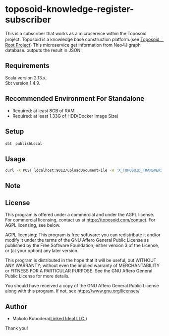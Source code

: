 # toposoid-knowledge-register-subscriber
This is a subscriber that works as a microservice within the Toposoid project.
Toposoid is a knowledge base construction platform.(see [Toposoid　Root Project](https://github.com/toposoid/toposoid.git))
This microservice get information from Neo4J graph database. outputs the result in JSON.




## Requirements
Scala version 2.13.x,   
Sbt version 1.4.9.

## Recommended Environment For Standalone
* Required: at least 8GB of RAM.
* Required: at least 1.33G of HDD(Docker Image Size)

## Setup
```
sbt　publishLocal
```

## Usage
```bash
curl -X POST localhost:9012/uploadDocumentFile -H 'X_TOPOSOID_TRANSVERSAL_STATE: {"userId":"test-user", "username":"guest", "roleId":0, "csrfToken":""}' -F "uploadfile=@YourFilePath;type=application/octet-stream"
```
## Note

## License
This program is offered under a commercial and under the AGPL license.
For commercial licensing, contact us at https://toposoid.com/contact.  For AGPL licensing, see below.

AGPL licensing:
This program is free software: you can redistribute it and/or modify
it under the terms of the GNU Affero General Public License as published by
the Free Software Foundation, either version 3 of the License, or
(at your option) any later version.

This program is distributed in the hope that it will be useful,
but WITHOUT ANY WARRANTY; without even the implied warranty of
MERCHANTABILITY or FITNESS FOR A PARTICULAR PURPOSE.  See the
GNU Affero General Public License for more details.

You should have received a copy of the GNU Affero General Public License
along with this program.  If not, see <https://www.gnu.org/licenses/>.

## Author
* Makoto Kubodera([Linked Ideal LLC.](https://linked-ideal.com/))

Thank you!